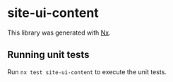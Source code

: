 # site-ui-content

This library was generated with [Nx](https://nx.dev).

## Running unit tests

Run `nx test site-ui-content` to execute the unit tests.
